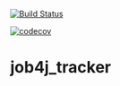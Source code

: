 [![Build Status](https://travis-ci.org/tutbora/job4j_tracker.svg?branch=master)](https://travis-ci.org/tutbora/job4j_tracker)

[![codecov](https://codecov.io/gh/tutbora/job4j_tracker/branch/master/graph/badge.svg)](https://codecov.io/gh/tutbora/job4j_tracker)

# job4j_tracker